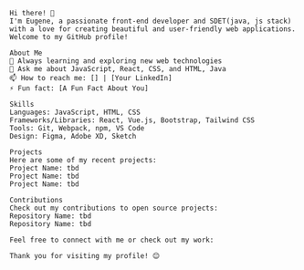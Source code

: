     Hi there! 👋
    I'm Eugene, a passionate front-end developer and SDET(java, js stack) with a love for creating beautiful and user-friendly web applications. Welcome to my GitHub profile!

    About Me
    🌱 Always learning and exploring new web technologies
    💬 Ask me about JavaScript, React, CSS, and HTML, Java
    📫 How to reach me: [] | [Your LinkedIn]
    ⚡ Fun fact: [A Fun Fact About You]
    
    Skills
    Languages: JavaScript, HTML, CSS
    Frameworks/Libraries: React, Vue.js, Bootstrap, Tailwind CSS
    Tools: Git, Webpack, npm, VS Code
    Design: Figma, Adobe XD, Sketch
    
    Projects
    Here are some of my recent projects:
    Project Name: tbd
    Project Name: tbd 
    Project Name: tbd
    
    Contributions
    Check out my contributions to open source projects:
    Repository Name: tbd
    Repository Name: tbd
    
    Feel free to connect with me or check out my work:
    
    Thank you for visiting my profile! 😊
